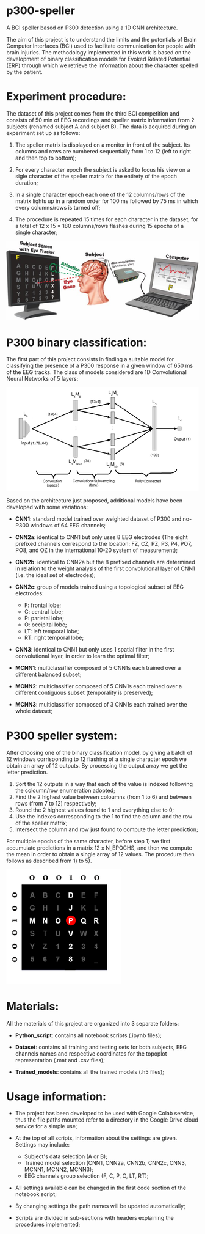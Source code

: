 # p300-speller
A BCI speller based on P300 detection using a 1D CNN architecture.

The aim of this project is to understand the limits and the potentials of Brain Computer Interfaces (BCI) used to facilitate communication for people with brain injuries. The methodology implemented in this work is based on the development of binary classification models for Evoked Related Potential (ERP) through which we retrieve the information about the character spelled by the patient.

# Experiment procedure:

The dataset of this project comes from the third BCI competition and consists of 50 min of EEG recordings and speller matrix information from 2 subjects (renamed subject A and subject B). The data is acquired during an experiment set up as follows:

1) The speller matrix is displayed on a monitor in front of the subject. Its columns and rows are numbered sequentially from 1 to 12 (left to right and then top to bottom);

2) For every character epoch the subject is asked to focus his view on a sigle character of the speller matrix for the entirety of the epoch duration;

3) In a single character epoch each one of the 12 columns/rows of the matrix lights up in a random order for 100 ms followed by 75 ms in which every columns/rows is turned off;

4) The procedure is repeated 15 times for each character in the dataset, for a total of 12 x 15 = 180 columns/rows flashes during 15 epochs of a single character;

![P300 experiment procedure](images/p300-experiment.jpg)

# P300 binary classification:

The first part of this project consists in finding a suitable model for classifying the presence of a P300 response in a given window of 650 ms of the EEG tracks. The class of models considered are 1D Convolutional Neural Networks of 5 layers: 

![CNN architecture](images/cnn-architecture.png)

Based on the architecture just proposed, additional models have been developed with some variations:

- **CNN1**: standard model trained over weighted dataset of P300 and no-P300 windows of 64 EEG channels;

- **CNN2a**: identical to CNN1 but only uses 8 EEG electrodes (The eight prefixed channels correspond to the location: FZ, CZ, PZ, P3, P4, PO7, PO8, and OZ in the international 10-20 system of measurement);

- **CNN2b**: identical to CNN2a but the 8 prefixed channels are determined in relation to the weight analysis of the first convolutional layer of CNN1 (i.e. the ideal set of electrodes);

- **CNN2c**: group of models trained using a topological subset of EEG electrodes:
	- F: frontal lobe;
	- C: central lobe;
	- P: parietal lobe;
	- O: occipital lobe;
	- LT: left temporal lobe;
	- RT: right temporal lobe;
	
- **CNN3**: identical to CNN1 but only uses 1 spatial filter in the first convolutional layer, in order to learn the optimal filter;

- **MCNN1**: multiclassifier composed of 5 CNN1s each trained over a different balanced subset;

- **MCNN2**: multiclassifier composed of 5 CNN1s each trained over a different contiguous subset (temporality is preserved);

- **MCNN3**: multiclassifier composed of 3 CNN1s each trained over the whole dataset;

# P300 speller system:

After choosing one of the binary classification model, by giving a batch of 12 windows corrisponding to 12 flashing of a single character epoch we obtain an array of 12 outputs. By processing the output array we get the letter prediction.
1) Sort the 12 outputs in a way that each of the value is indexed following the coloumn/row enumeration adopted;
2) Find the 2 highest value between coloumns (from 1 to 6) and between rows (from 7 to 12) respectively;
3) Round the 2 highest values found to 1 and everything else to 0;
4) Use the indexes corresponding to the 1 to find the column and the row of the speller matrix;
5) Intersect the column and row just found to compute the letter prediction;

For multiple epochs of the same character, before step 1) we first accumulate predictions in a matrix 12 x N_EPOCHS, and then we compute the mean in order to obtain a single array of 12 values. The procedure then follows as described from 1) to 5).

![Speller system](images/speller-system.png)

# Materials:
All the materials of this project are organized into 3 separate folders:

- **Python_script**: contains all notebook scripts (.ipynb files);

- **Dataset**: contains all training and testing sets for both subjects, EEG channels names and respective coordinates for the topoplot representation (.mat and .csv files);

- **Trained_models**: contains all the trained models (.h5 files);

# Usage information:
- The project has been developed to be used with Google Colab service, thus the file paths mounted refer to a directory in the Google Drive cloud service for a simple use;

- At the top of all scripts, information about the settings are given. Settings may include:
	- Subject's data selection (A or B);
	- Trained model selection (CNN1, CNN2a, CNN2b, CNN2c, CNN3, MCNN1, MCNN2, MCNN3);
	- EEG channels group selection (F, C, P, O, LT, RT);
	
- All settings available can be changed in the first code section of the notebook script;

- By changing settings the path names will be updated automatically;

- Scripts are divided in sub-sections with headers explaining the procedures implemented;
